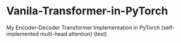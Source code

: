 # Vanila-Transformer-in-PyTorch
My Encoder-Decoder Transformer Implementation in PyTorch (self-implemented multi-head attention)
(test)